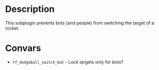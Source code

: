 # Description

This subplugin prevents bots (and people) from switching the target of a rocket.

# Convars

* `tf_dodgeball_switch_bot` - Lock targets only for bots?
